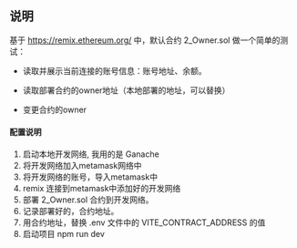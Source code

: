 ## 说明

基于 https://remix.ethereum.org/ 中，默认合约 2_Owner.sol 做一个简单的测试：

- 读取并展示当前连接的账号信息：账号地址、余额。

- 读取部署合约的owner地址（本地部署的地址，可以替换）

- 变更合约的owner

#### 配置说明

1. 启动本地开发网络, 我用的是 Ganache
2. 将开发网络加入metamask网络中
3. 将开发网络的账号，导入metamask中
4. remix 连接到metamask中添加好的开发网络
5. 部署 2_Owner.sol 合约到开发网络。
6. 记录部署好的，合约地址。
7. 用合约地址，替换 .env 文件中的 VITE_CONTRACT_ADDRESS 的值
8. 启动项目 npm run dev